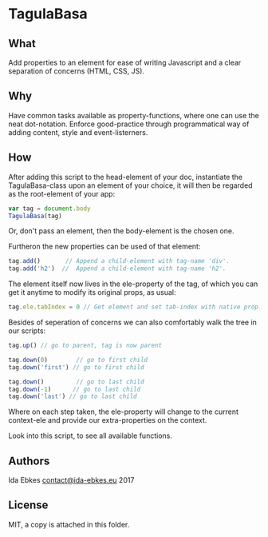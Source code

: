 TagulaBasa
==========


What
----

Add properties to an element for ease of writing Javascript
and a clear separation of concerns (HTML, CSS, JS).


Why
---

Have common tasks available as property-functions, where one
can use the neat dot-notation. Enforce good-practice through
programmatical way of adding content, style and event-listerners.


How
---

After adding this script to the head-element of your doc, instantiate
the TagulaBasa-class upon an element of your choice, it will then be
regarded as the root-element of your app:

```javascript
var tag = document.body
TagulaBasa(tag)
```

Or, don't pass an element, then the body-element is the chosen one.

Furtheron the new properties can be used of that element:

```javascript
tag.add()       // Append a child-element with tag-name 'div'.
tag.add('h2')  //  Append a child-element with tag-name 'h2'.
```

The element itself now lives in the ele-property of the tag, of which
you can get it anytime to modify its original props, as usual:


```javascript
tag.ele.tabIndex = 0 // Get element and set tab-index with native prop.
```

Besides of seperation of concerns we can also comfortably walk the tree
in our scripts:

```javascript
tag.up() // go to parent, tag is now parent

tag.down(0)        // go to first child
tag.down('first') // go to first child

tag.down()         // go to last child
tag.down(-1)      // go to last child
tag.down('last') // go to last child
```

Where on each step taken, the ele-property will change to the current
context-ele and provide our extra-properties on the context.

Look into this script, to see all available functions.


Authors
-------

Ida Ebkes <contact@ida-ebkes.eu> 2017


License
-------

MIT, a copy is attached in this folder.